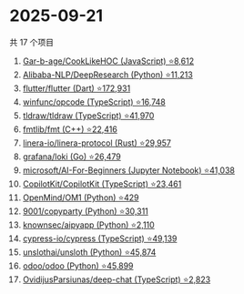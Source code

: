 # 2025-09-21

共 17 个项目

<!-- BEGIN GITHUB -->
<!-- 最后更新时间 2025-09-21 15:07:30 +0800 -->
1. [Gar-b-age/CookLikeHOC (JavaScript) ⭐8,612](https://github.com/Gar-b-age/CookLikeHOC)
1. [Alibaba-NLP/DeepResearch (Python) ⭐11,213](https://github.com/Alibaba-NLP/DeepResearch)
1. [flutter/flutter (Dart) ⭐172,931](https://github.com/flutter/flutter)
1. [winfunc/opcode (TypeScript) ⭐16,748](https://github.com/winfunc/opcode)
1. [tldraw/tldraw (TypeScript) ⭐41,970](https://github.com/tldraw/tldraw)
1. [fmtlib/fmt (C++) ⭐22,416](https://github.com/fmtlib/fmt)
1. [linera-io/linera-protocol (Rust) ⭐29,957](https://github.com/linera-io/linera-protocol)
1. [grafana/loki (Go) ⭐26,479](https://github.com/grafana/loki)
1. [microsoft/AI-For-Beginners (Jupyter Notebook) ⭐41,038](https://github.com/microsoft/AI-For-Beginners)
1. [CopilotKit/CopilotKit (TypeScript) ⭐23,461](https://github.com/CopilotKit/CopilotKit)
1. [OpenMind/OM1 (Python) ⭐429](https://github.com/OpenMind/OM1)
1. [9001/copyparty (Python) ⭐30,311](https://github.com/9001/copyparty)
1. [knownsec/aipyapp (Python) ⭐2,110](https://github.com/knownsec/aipyapp)
1. [cypress-io/cypress (TypeScript) ⭐49,139](https://github.com/cypress-io/cypress)
1. [unslothai/unsloth (Python) ⭐45,874](https://github.com/unslothai/unsloth)
1. [odoo/odoo (Python) ⭐45,899](https://github.com/odoo/odoo)
1. [OvidijusParsiunas/deep-chat (TypeScript) ⭐2,823](https://github.com/OvidijusParsiunas/deep-chat)
<!-- END GITHUB -->